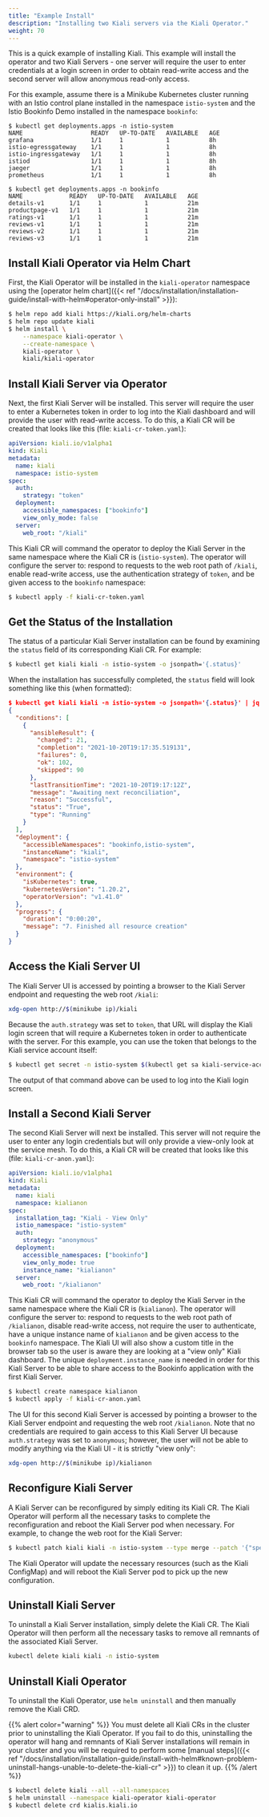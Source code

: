 ```yaml
---
title: "Example Install"
description: "Installing two Kiali servers via the Kiali Operator."
weight: 70
---
```


This is a quick example of installing Kiali. This example will install the operator and two Kiali Servers - one server will require the user to enter credentials at a login screen in order to obtain read-write access and the second server will allow anonymous read-only access.

For this example, assume there is a Minikube Kubernetes cluster running with an
Istio control plane installed in the namespace `istio-system` and
the Istio Bookinfo Demo installed in the namespace `bookinfo`:

```
$ kubectl get deployments.apps -n istio-system
NAME                   READY   UP-TO-DATE   AVAILABLE   AGE
grafana                1/1     1            1           8h
istio-egressgateway    1/1     1            1           8h
istio-ingressgateway   1/1     1            1           8h
istiod                 1/1     1            1           8h
jaeger                 1/1     1            1           8h
prometheus             1/1     1            1           8h

$ kubectl get deployments.apps -n bookinfo
NAME             READY   UP-TO-DATE   AVAILABLE   AGE
details-v1       1/1     1            1           21m
productpage-v1   1/1     1            1           21m
ratings-v1       1/1     1            1           21m
reviews-v1       1/1     1            1           21m
reviews-v2       1/1     1            1           21m
reviews-v3       1/1     1            1           21m
```

## Install Kiali Operator via Helm Chart

First, the Kiali Operator will be installed in the `kiali-operator` namespace using the [operator helm chart]({{< ref "/docs/installation/installation-guide/install-with-helm#operator-only-install" >}}):

```bash
$ helm repo add kiali https://kiali.org/helm-charts
$ helm repo update kiali
$ helm install \
    --namespace kiali-operator \
    --create-namespace \
    kiali-operator \
    kiali/kiali-operator
```

## Install Kiali Server via Operator

Next, the first Kiali Server will be installed. This server will require the user to enter a Kubernetes token in order to log into the Kiali dashboard and will provide the user with read-write access. To do this, a Kiali CR will be created that looks like this (file: `kiali-cr-token.yaml`):

```yaml
apiVersion: kiali.io/v1alpha1
kind: Kiali
metadata:
  name: kiali
  namespace: istio-system
spec:
  auth:
    strategy: "token"
  deployment:
    accessible_namespaces: ["bookinfo"]
    view_only_mode: false
  server:
    web_root: "/kiali"
```

This Kiali CR will command the operator to deploy the Kiali Server in the same namespace where the Kiali CR is (`istio-system`). The operator will configure the server to: respond to requests to the web root path of `/kiali`, enable read-write access, use the authentication strategy of `token`, and be given access to the `bookinfo` namespace:

```bash
$ kubectl apply -f kiali-cr-token.yaml
```

## Get the Status of the Installation

The status of a particular Kiali Server installation can be found by examining the `status` field of its corresponding Kiali CR. For example:

```bash
$ kubectl get kiali kiali -n istio-system -o jsonpath='{.status}'
```

When the installation has successfully completed, the `status` field will look something like this (when formatted):

```json
$ kubectl get kiali kiali -n istio-system -o jsonpath='{.status}' | jq
{
  "conditions": [
    {
      "ansibleResult": {
        "changed": 21,
        "completion": "2021-10-20T19:17:35.519131",
        "failures": 0,
        "ok": 102,
        "skipped": 90
      },
      "lastTransitionTime": "2021-10-20T19:17:12Z",
      "message": "Awaiting next reconciliation",
      "reason": "Successful",
      "status": "True",
      "type": "Running"
    }
  ],
  "deployment": {
    "accessibleNamespaces": "bookinfo,istio-system",
    "instanceName": "kiali",
    "namespace": "istio-system"
  },
  "environment": {
    "isKubernetes": true,
    "kubernetesVersion": "1.20.2",
    "operatorVersion": "v1.41.0"
  },
  "progress": {
    "duration": "0:00:20",
    "message": "7. Finished all resource creation"
  }
}
```

## Access the Kiali Server UI

The Kiali Server UI is accessed by pointing a browser to the Kiali Server endpoint and requesting the web root `/kiali`:

```bash
xdg-open http://$(minikube ip)/kiali
```

Because the `auth.strategy` was set to `token`, that URL will display the Kiali login screen that will require a Kubernetes token in order to authenticate with the server. For this example, you can use the token that belongs to the Kiali service account itself:

```bash
$ kubectl get secret -n istio-system $(kubectl get sa kiali-service-account -n istio-system -o jsonpath='{.secrets[0].name}') -o jsonpath='{.data.token}' | base64 -d
```

The output of that command above can be used to log into the Kiali login screen.

## Install a Second Kiali Server

The second Kiali Server will next be installed. This server will not require the user to enter any login credentials but will only provide a view-only look at the service mesh. To do this, a Kiali CR will be created that looks like this (file: `kiali-cr-anon.yaml`):

```yaml
apiVersion: kiali.io/v1alpha1
kind: Kiali
metadata:
  name: kiali
  namespace: kialianon
spec:
  installation_tag: "Kiali - View Only"
  istio_namespace: "istio-system"
  auth:
    strategy: "anonymous"
  deployment:
    accessible_namespaces: ["bookinfo"]
    view_only_mode: true
    instance_name: "kialianon"
  server:
    web_root: "/kialianon"
```

This Kiali CR will command the operator to deploy the Kiali Server in the same namespace where the Kiali CR is (`kialianon`). The operator will configure the server to: respond to requests to the web root path of `/kialianon`, disable read-write access, not require the user to authenticate, have a unique instance name of `kialianon` and be given access to the `bookinfo` namespace. The Kiali UI will also show a custom title in the browser tab so the user is aware they are looking at a "view only" Kiali dashboard. The unique `deployment.instance_name` is needed in order for this Kiali Server to be able to share access to the Bookinfo application with the first Kiali Server.

```bash
$ kubectl create namespace kialianon
$ kubectl apply -f kiali-cr-anon.yaml
```

The UI for this second Kiali Server is accessed by pointing a browser to the Kiali Server endpoint and requesting the web root `/kialianon`. Note that no credentials are required to gain access to this Kiali Server UI because `auth.strategy` was set to `anonymous`; however, the user will not be able to modify anything via the Kiali UI - it is strictly "view only":

```bash
xdg-open http://$(minikube ip)/kialianon
```

## Reconfigure Kiali Server

A Kiali Server can be reconfigured by simply editing its Kiali CR. The Kiali Operator will perform all the necessary tasks to complete the reconfiguration and reboot the Kiali Server pod when necessary. For example, to change the web root for the Kiali Server:

```bash
$ kubectl patch kiali kiali -n istio-system --type merge --patch '{"spec":{"server":{"web_root":"/specialkiali"}}}'
```

The Kiali Operator will update the necessary resources (such as the Kiali ConfigMap) and will reboot the Kiali Server pod to pick up the new configuration.

## Uninstall Kiali Server

To uninstall a Kiali Server installation, simply delete the Kiali CR. The Kiali Operator will then perform all the necessary tasks to remove all remnants of the associated Kiali Server.

```bash
kubectl delete kiali kiali -n istio-system
```

## Uninstall Kiali Operator

To uninstall the Kiali Operator, use `helm uninstall` and then manually remove the Kiali CRD.

{{% alert color="warning" %}}
You must delete all Kiali CRs in the cluster prior to uninstalling the Kiali Operator. If you fail to do this, uninstalling the operator will hang and remnants of Kiali Server installations will remain in your cluster and you will be required to perform some [manual steps]({{< ref "/docs/installation/installation-guide/install-with-helm#known-problem-uninstall-hangs-unable-to-delete-the-kiali-cr" >}}) to clean it up.
{{% /alert %}}

```bash
$ kubectl delete kiali --all --all-namespaces
$ helm uninstall --namespace kiali-operator kiali-operator
$ kubectl delete crd kialis.kiali.io
```
